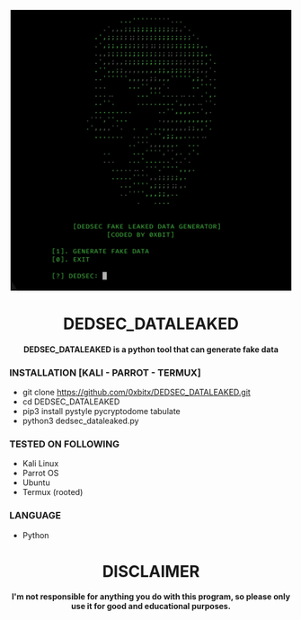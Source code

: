 
<p align="center">
<img src="https://github.com/0xbitx/DEDSEC_DATALEAKED/blob/main/banner.png", width="500", height="500">
</p>
<h1 align="center"> DEDSEC_DATALEAKED</h1>
<h4 align="center">DEDSEC_DATALEAKED is a python tool that can generate fake data </h4>

### INSTALLATION [KALI - PARROT - TERMUX]
* git clone https://github.com/0xbitx/DEDSEC_DATALEAKED.git
* cd DEDSEC_DATALEAKED
* pip3 install pystyle pycryptodome tabulate
* python3 dedsec_dataleaked.py

### TESTED ON FOLLOWING
* Kali Linux 
* Parrot OS 
* Ubuntu
* Termux (rooted)

### LANGUAGE 
* Python

<h1 align="center"> DISCLAIMER </h1>

<h4 align="center">I'm not responsible for anything you do with this program, so please only use it for good and educational purposes. </h4>
